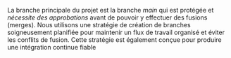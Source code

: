  La branche principale du projet est la branche *main* qui est protégée et *nécessite des approbations* avant de pouvoir y effectuer des fusions (merges). Nous utilisons une stratégie de création de branches soigneusement planifiée pour maintenir un flux de travail organisé et éviter les conflits de fusion. Cette stratégie est également conçue pour produire une intégration continue fiable